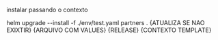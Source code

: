 ######

instalar passando o contexto
    
helm upgrade --install -f ./env/test.yaml partners .
     {ATUALIZA SE NAO EXIXTIR} {ARQUIVO COM VALUES} {RELEASE} {CONTEXTO TEMPLATE}